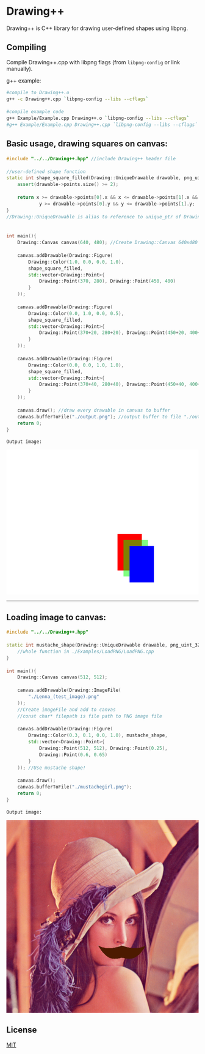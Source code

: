 # Drawing++

Drawing++ is C++ library for drawing user-defined shapes using libpng.

## Compiling

Compile Drawing++.cpp with libpng flags (from `libpng-config` or link manually).

g++ example:
```sh
#compile to Drawing++.o
g++ -c Drawing++.cpp `libpng-config --libs --cflags`

#compile example code
g++ Example/Example.cpp Drawing++.o `libpng-config --libs --cflags`
#g++ Example/Example.cpp Drawing++.cpp `libpng-config --libs --cflags`
```

## Basic usage, drawing squares on canvas:
```c++
#include "../../Drawing++.hpp" //include Drawing++ header file

//user-defined shape function
static int shape_square_filled(Drawing::UniqueDrawable drawable, png_uint_32 x, png_uint_32 y){
    assert(drawable->points.size() >= 2);
    
    return x >= drawable->points[0].x && x <= drawable->points[1].x &&
            y >= drawable->points[0].y && y <= drawable->points[1].y;
}
//Drawing::UniqueDrawable is alias to reference to unique_ptr of Drawing::Drawable


int main(){
    Drawing::Canvas canvas(640, 480); //Create Drawing::Canvas 640x480 size

    canvas.addDrawable(Drawing::Figure(
        Drawing::Color(1.0, 0.0, 0.0, 1.0),
        shape_square_filled,
        std::vector<Drawing::Point>{ 
            Drawing::Point(370, 280), Drawing::Point(450, 400) 
        }
    )); 

    canvas.addDrawable(Drawing::Figure(
        Drawing::Color(0.0, 1.0, 0.0, 0.5),
        shape_square_filled,
        std::vector<Drawing::Point>{ 
            Drawing::Point(370+20, 280+20), Drawing::Point(450+20, 400+20) 
        }
    )); 

    canvas.addDrawable(Drawing::Figure(
        Drawing::Color(0.0, 0.0, 1.0, 1.0),
        shape_square_filled,
        std::vector<Drawing::Point>{ 
            Drawing::Point(370+40, 280+40), Drawing::Point(450+40, 400+40) 
        }
    )); 

    canvas.draw(); //draw every drawable in canvas to buffer
    canvas.bufferToFile("./output.png"); //output buffer to file "./output.png"
    return 0;
}
```
`Output image:`

![output image](Examples/ThreeSquares/output.png)

---

## Loading image to canvas:
```c++
#include "../../Drawing++.hpp"

static int mustache_shape(Drawing::UniqueDrawable drawable, png_uint_32 _x, png_uint_32 _y){
    //whole function in ./Examples/LoadPNG/LoadPNG.cpp
}

int main(){
    Drawing::Canvas canvas(512, 512);
    
    canvas.addDrawable(Drawing::ImageFile(
        "./Lenna_(test_image).png"
    )); 
    //Create imageFile and add to canvas
    //const char* filepath is file path to PNG image file
    
    canvas.addDrawable(Drawing::Figure(
        Drawing::Color(0.3, 0.1, 0.0, 1.0), mustache_shape,
        std::vector<Drawing::Point>{ 
            Drawing::Point(512, 512), Drawing::Point(0.25), 
            Drawing::Point(0.6, 0.65) 
        }
    )); //Use mustache shape!

    canvas.draw();
    canvas.bufferToFile("./mustachegirl.png");
    return 0;
}
```
`Output image:`

![output image](Examples/LoadPNG/mustachegirl.png)

## License
[MIT](https://choosealicense.com/licenses/mit/)
